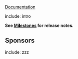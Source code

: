 [Documentation](https://github.com/VerifyTests/Verify.Bun)

include: intro

**See [Milestones](https://github.com/VerifyTests/Verify.Bun/milestones?state=closed) for release notes.**


## Sponsors


include: zzz